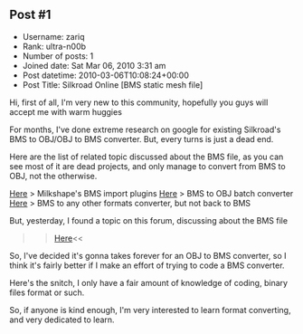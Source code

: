 ## Post #1
- Username: zariq
- Rank: ultra-n00b
- Number of posts: 1
- Joined date: Sat Mar 06, 2010 3:31 am
- Post datetime: 2010-03-06T10:08:24+00:00
- Post Title: Silkroad Online [BMS static mesh file]

Hi, first of all, I'm very new to this community, hopefully you guys will accept me with warm huggies 

For months, I've done extreme research on google for existing Silkroad's BMS to OBJ/OBJ to BMS converter.
But, every turns is just a dead end.

Here are the list of related topic discussed about the BMS file, as you can see most of it are dead projects, and only manage to convert from BMS to OBJ, not the otherwise.

[Here](http://www.silkroadforums.com/viewtopic.php?f=5&t=87913) > Milkshape's BMS import plugins
[Here](http://www.elitepvpers.de/forum/sro-exploits-hacks-bots-guides/363957-silkroad-model-converter-view-sample-c.html) > BMS to OBJ batch converter
[Here](http://web.axelero.hu/karpo/history.html) > BMS to any other formats converter, but not back to BMS

But, yesterday, I found a topic on this forum, discussing about the BMS file

>>[Here](http://forum.xentax.com/viewtopic.php?p=29712#p29712)<<

So, I've decided it's gonna takes forever for an OBJ to BMS converter, so I think it's fairly better if I make an effort of trying to code a BMS converter.

Here's the snitch, I only have a fair amount of knowledge of coding, binary files format or such.

So, if anyone is kind enough, I'm very interested to learn format converting, and very dedicated to learn.

